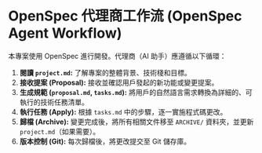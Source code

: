 # OpenSpec 代理商工作流 (OpenSpec Agent Workflow)

本專案使用 OpenSpec 進行開發。代理商（AI 助手）應遵循以下循環：

1.  **閱讀 `project.md`:** 了解專案的整體背景、技術棧和目標。
2.  **接收提案 (Proposal):** 接收並確認用戶發起的新功能或變更提案。
3.  **生成規範 (`proposal.md`, `tasks.md`):** 將用戶的自然語言需求轉換為詳細的、可執行的技術任務清單。
4.  **執行任務 (Apply):** 根據 `tasks.md` 中的步驟，逐一實施程式碼更改。
5.  **歸檔 (Archive):** 變更完成後，將所有相關文件移至 `ARCHIVE/` 資料夾，並更新 `project.md`（如果需要）。
6.  **版本控制 (Git):** 每次歸檔後，將更改提交至 Git 儲存庫。